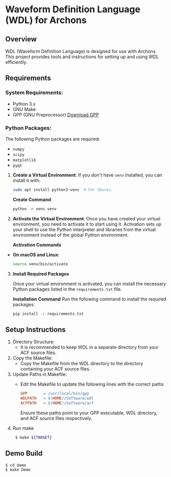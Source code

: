 # Waveform Definition Language (WDL) for Archons

## Overview
WDL (Waveform Definition Language) is designed for use with Archons. This project provides tools and instructions for setting up and using WDL efficiently.

## Requirements

### System Requirements:
- Python 3.x
- GNU Make
- GPP (GNU Preprocessor) [Download GPP](https://logological.org/gpp)

### Python Packages:
The following Python packages are required:
- `numpy`
- `scipy`
- `matplotlib`
- `pyqt`

1. **Create a Virtual Environment**:
   If you don't have `venv` installed, you can install it with:
   ```bash
   sudo apt install python3-venv  # For Ubuntu
   ```
   **Create Command**
   ```bash
   python -m venv venv 
   ```
   
2. **Activate the Virtual Environment**:
   Once you have created your virtual environment, you need to activate it to start using it. Activation sets up your shell to use the Python interpreter and libraries from the virtual environment instead of the global Python environment.  
   
   **Activation Commands**
-  **On macOS and Linux**:
   ```bash
   source venv/bin/activate
   ```

3. **Install Required Packages**

   Once your virtual environment is activated, you can install the necessary Python packages listed in the `requirements.txt` file.

   **Installation Command**
   Run the following command to install the required packages:
   ```bash
   pip install -r requirements.txt
   ```

## Setup Instructions

1. Directory Structure:
   - It is recommended to keep WDL in a separate directory from your ACF source files.
2. Copy the Makefile:
   - Copy the Makefile from the WDL directory to the directory containing your ACF source files.
3. Update Paths in Makefile:
   - Edit the Makefile to update the following lines with the correct paths

     ```makefile
     GPP       = /usr/local/bin/gpp
     WDLPATH   = $(HOME)/Software/wdl
     ACFPATH   = $(HOME)/Software/acf
     ```
     Ensure these paths point to your GPP executable, WDL directory, and ACF source files respectively.
4. Run make
   ```bash
    $ make ${TARGET}
   ```

## Demo Build
```bash
$ cd demo
$ make Demo
```